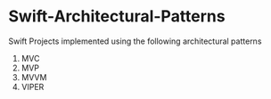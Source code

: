 # Swift-Architectural-Patterns

Swift Projects implemented using the following architectural patterns

1. MVC
2. MVP
3. MVVM
4. VIPER
